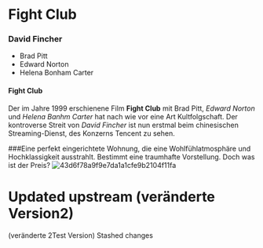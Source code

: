 # Fight Club
### David Fincher

* Brad Pitt
* Edward Norton
* Helena Bonham Carter

#### Fight Club

Der im Jahre 1999 erschienene Film **Fight Club** mit Brad Pitt, *Edward Norton*
und *Helena Banhm Carter* hat  nach wie vor eine Art Kultfolgschaft.
Der kontroverse Streit von *David Fincher* ist nun erstmal beim chinesischen Streaming-Dienst,
des Konzerns Tencent zu sehen.

###Eine perfekt eingerichtete Wohnung, die eine Wohlfühlatmosphäre und Hochklassigkeit ausstrahlt. Bestimmt eine traumhafte Vorstellung. Doch was ist der Preis?
![43d6f78a9f9e7da1a1cfe9b2104f11fa](https://github.com/CODE-GEASES/Film/assets/137360469/0b2be082-84be-4670-b1cc-cbe835da408f)
 
 Updated upstream
(veränderte Version2)
=======
(veränderte 2Test Version)
 Stashed changes
